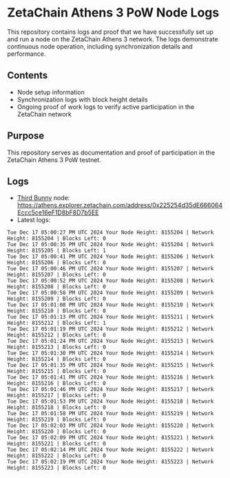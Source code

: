 # ZetaChain Athens 3 PoW Node Logs
This repository contains logs and proof that we have successfully set up and run a node on the ZetaChain Athens 3 network. The logs demonstrate continuous node operation, including synchronization details and performance.

## Contents
- Node setup information
- Synchronization logs with block height details
- Ongoing proof of work logs to verify active participation in the ZetaChain network

## Purpose
This repository serves as documentation and proof of participation in the ZetaChain Athens 3 PoW testnet.

## Logs

- [Third Bunny](https://thirdbunny.xyz/) node: https://athens.explorer.zetachain.com/address/0x225254d35dE666064Eccc5ce16eF1D8bF8D7b5EE
- Latest logs:
```
Tue Dec 17 05:00:27 PM UTC 2024 Your Node Height: 8155204 | Network Height: 8155204 | Blocks Left: 0
Tue Dec 17 05:00:35 PM UTC 2024 Your Node Height: 8155204 | Network Height: 8155205 | Blocks Left: 1
Tue Dec 17 05:00:41 PM UTC 2024 Your Node Height: 8155206 | Network Height: 8155206 | Blocks Left: 0
Tue Dec 17 05:00:46 PM UTC 2024 Your Node Height: 8155207 | Network Height: 8155207 | Blocks Left: 0
Tue Dec 17 05:00:52 PM UTC 2024 Your Node Height: 8155208 | Network Height: 8155208 | Blocks Left: 0
Tue Dec 17 05:00:58 PM UTC 2024 Your Node Height: 8155209 | Network Height: 8155209 | Blocks Left: 0
Tue Dec 17 05:01:08 PM UTC 2024 Your Node Height: 8155210 | Network Height: 8155210 | Blocks Left: 0
Tue Dec 17 05:01:13 PM UTC 2024 Your Node Height: 8155211 | Network Height: 8155212 | Blocks Left: 1
Tue Dec 17 05:01:19 PM UTC 2024 Your Node Height: 8155212 | Network Height: 8155212 | Blocks Left: 0
Tue Dec 17 05:01:24 PM UTC 2024 Your Node Height: 8155213 | Network Height: 8155213 | Blocks Left: 0
Tue Dec 17 05:01:30 PM UTC 2024 Your Node Height: 8155214 | Network Height: 8155214 | Blocks Left: 0
Tue Dec 17 05:01:35 PM UTC 2024 Your Node Height: 8155215 | Network Height: 8155215 | Blocks Left: 0
Tue Dec 17 05:01:41 PM UTC 2024 Your Node Height: 8155216 | Network Height: 8155216 | Blocks Left: 0
Tue Dec 17 05:01:46 PM UTC 2024 Your Node Height: 8155217 | Network Height: 8155217 | Blocks Left: 0
Tue Dec 17 05:01:53 PM UTC 2024 Your Node Height: 8155218 | Network Height: 8155218 | Blocks Left: 0
Tue Dec 17 05:01:58 PM UTC 2024 Your Node Height: 8155219 | Network Height: 8155219 | Blocks Left: 0
Tue Dec 17 05:02:03 PM UTC 2024 Your Node Height: 8155220 | Network Height: 8155220 | Blocks Left: 0
Tue Dec 17 05:02:09 PM UTC 2024 Your Node Height: 8155221 | Network Height: 8155221 | Blocks Left: 0
Tue Dec 17 05:02:14 PM UTC 2024 Your Node Height: 8155222 | Network Height: 8155222 | Blocks Left: 0
Tue Dec 17 05:02:19 PM UTC 2024 Your Node Height: 8155223 | Network Height: 8155223 | Blocks Left: 0
```
